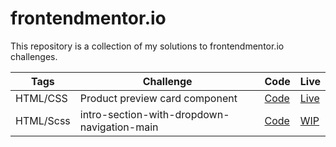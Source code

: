 # frontendmentor.io

This repository is a collection of my solutions to frontendmentor.io challenges.

| Tags      | Challenge                                   | Code                                                                                                        | Live                                                                           |
| --------- | ------------------------------------------- | ----------------------------------------------------------------------------------------------------------- | ------------------------------------------------------------------------------ |
| HTML/CSS  | Product preview card component              | [Code](https://github.com/JonrGull/frontendmentor.io/tree/main/product-preview-card-component-main)         | [Live](https://62d94fbd3450e20086de2daa--jon-gull-frontendmentor1.netlify.app) |
| HTML/Scss | intro-section-with-dropdown-navigation-main | [Code](https://github.com/JonrGull/frontendmentor.io/tree/main/intro-section-with-dropdown-navigation-main) | [WIP](https://jon-gull-frontendmentor2.netlify.app/)                                    |
